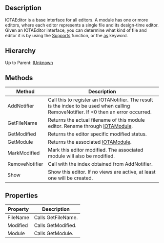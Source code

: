 ## Description
IOTAEditor is a base interface for all editors. A module has one or more editors, where each editor represents a single file and its design-time editor. Given an IOTAEditor interface, you can determine what kind of file and editor it is by using the [Supports](http://docwiki.embarcadero.com/Libraries/Sydney/en/System.SysUtils.Supports) function, or the [as](http://docwiki.embarcadero.com/RADStudio/en/Class_References#The_as_Operator) keyword.


## Hierarchy
Up to Parent: [IUnknown](IUnknown)

## Methods
| Method | Description |
| ------------- | ------------- |
| AddNotifier |  Call this to register an IOTANotifier. The result is the index to be used when calling RemoveNotifier. If <0 then an error occurred.|
| GetFileName |  Returns the actual filename of this module editor. Rename through [IOTAModule](IOTAModule). |
| GetModified |  Returns the editor specific modified status.  |
| GetModule |  Returns the associated [IOTAModule](IOTAModule).  |
| MarkModified |  Mark this editor modified.  The associated module will also be modified.  |
| RemoveNotifier |  Call with the index obtained from AddNotifier.  |
| Show |  Show this editor.  If no views are active, at least one will be created. |
 
## Properties
| Property | Description |
| ------------- | ------------- |
| FileName | Calls GetFileName.|
| Modified | Calls GetModified. |
| Module | Calls GetModule. |
